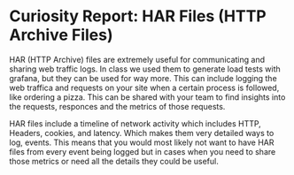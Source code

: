 # **Curiosity Report: HAR Files (HTTP Archive Files)**
HAR (HTTP Archive) files are extremely useful for communicating and sharing web traffic logs. In class we used them to generate load tests with grafana, but they can be used for way more. This can include logging the web traffica and requests on your site when a certain process is followed, like ordering a pizza. This can be shared with your team to find insights into the requests, responces and the metrics of those requests.

HAR files include a timeline of network activity which includes HTTP, Headers, cookies, and latency. Which makes them very detailed ways to log, events. This means that you would most likely not want to have HAR files from every event being logged but in cases when you need to share those metrics or need all the details they could be useful.


